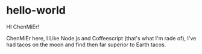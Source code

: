# hello-world

HI ChenMiEr!

ChenMiEr here, I Like Node.js and Coffeescript (that's what I'm rade of),
I've had tacos on the moon and find then far superior to Earth tacos.
